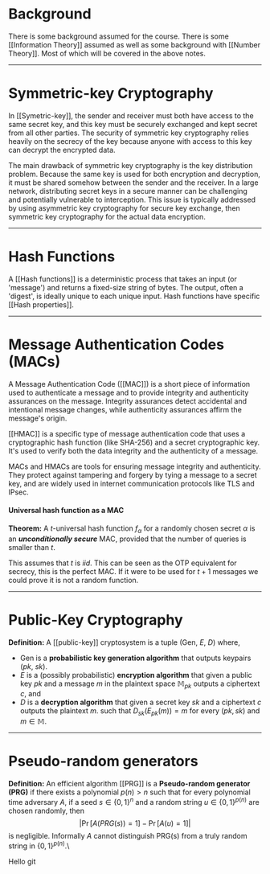 # Background
There is some background assumed for the course. There is some [[Information Theory]] assumed as well as some background with [[Number Theory]]. Most of which will be covered in the above notes. 

---

# Symmetric-key Cryptography
In [[Symetric-key]], the sender and receiver must both have access to the same secret key, and this key must be securely exchanged and kept secret from all other parties. The security of symmetric key cryptography relies heavily on the secrecy of the key because anyone with access to this key can decrypt the encrypted data.

The main drawback of symmetric key cryptography is the key distribution problem. Because the same key is used for both encryption and decryption, it must be shared somehow between the sender and the receiver. In a large network, distributing secret keys in a secure manner can be challenging and potentially vulnerable to interception. This issue is typically addressed by using asymmetric key cryptography for secure key exchange, then symmetric key cryptography for the actual data encryption.

---

# Hash Functions
A [[Hash functions]] is a deterministic process that takes an input (or 'message') and returns a fixed-size string of bytes. The output, often a 'digest', is ideally unique to each unique input. Hash functions have specific [[Hash properties]]. 

---

# Message Authentication Codes (MACs)
A Message Authentication Code ([[MAC]]) is a short piece of information used to authenticate a message and to provide integrity and authenticity assurances on the message. Integrity assurances detect accidental and intentional message changes, while authenticity assurances affirm the message's origin.

[[HMAC]] is a specific type of message authentication code that uses a cryptographic hash function (like SHA-256) and a secret cryptographic key. It's used to verify both the data integrity and the authenticity of a message.

MACs and HMACs are tools for ensuring message integrity and authenticity. They protect against tampering and forgery by tying a message to a secret key, and are widely used in internet communication protocols like TLS and IPsec.

#### Universal hash function as a MAC
**Theorem:** A $t$-universal hash function $f_\alpha$ for a randomly chosen secret $\alpha$ is an ***unconditionally secure*** MAC, provided that the number of queries is smaller than $t$. 

This assumes that $t$ is $iid$. This can be seen as the OTP equivalent for secrecy, this is the perfect MAC. If it were to be used for $t+1$ messages we could prove it is not a random function. 

---

# Public-Key Cryptography

**Definition:** A [[public-key]] cryptosystem is a tuple (Gen, $E$, $D$) where, 
- Gen is a **probabilistic key generation algorithm** that outputs keypairs ($pk$, $sk$). 
- $E$ is a (possibly probabilistic) **encryption algorithm** that given a public key $pk$ and a message $m$ in the plaintext space $\mathbb{M}_{pk}$ outputs a ciphertext $c$, and 
- $D$ is a **decryption algorithm** that given a secret key $sk$ and a ciphertext $c$ outputs the plaintext $m$. 
such that $D_{sk}(E_{pk}(m)) = m$ for every $(pk, sk)$ and $m \in \mathbb{M}$. 

--- 

# Pseudo-random generators
**Definition:** An efficient algorithm [[PRG]] is a **Pseudo-random generator (PRG)** if there exists a polynomial $p(n) > n$ such that for every polynomial time adversary $A$, if a seed $s \in \{0,1\}^n$ and a random string $u \in \{0,1\}^{p(n)}$ are chosen randomly, then 
$$
|\Pr[A(PRG(s)) = 1] - \Pr[A(u) = 1]|
$$ is negligible. Informally $A$ cannot distinguish PRG(s) from a truly random string in $\{0,1\}^{p(n)}$.\

Hello git